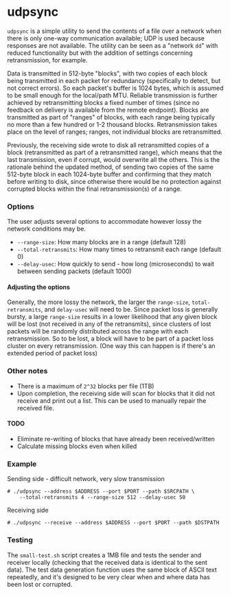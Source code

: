
# udpsync

`udpsync` is a simple utility to send the contents of a file over a network when there
is only one-way communication available; UDP is used because responses are not available.
The utility can be seen as a "network `dd`" with reduced functionality but with the
addition of settings concerning retransmission, for example.

Data is transmitted in 512-byte "blocks", with two copies of each block being transmitted 
in each packet for redundancy (specifically to detect, but not correct errors).
So each packet's buffer is 1024 bytes, which is assumed to be small enough for the local/path MTU.
Reliable transmission is further achieved by retransmitting blocks a fixed number
of times (since no feedback on delivery is available from the remote endpoint).
Blocks are transmitted as part of "ranges" of blocks, with each range being typically 
no more than a few hundred or 1-2 thousand blocks.
Retransmission takes place on the level of ranges; ranges, not individual blocks are 
retransmitted.

Previously, the receiving side wrote to disk all retransmitted copies of a block (retransmitted
as part of a retransmitted range), which means that the last transmission, even if corrupt, 
would overwrite all the others.
This is the rationale behind the updated method, of sending two copies of the same 512-byte block in 
each 1024-byte buffer and confirming that they match before writing to disk, since otherwise there 
would be no protection against corrupted blocks within the final retransmission(s) of a range.

### Options

The user adjusts several options to accommodate however lossy the network conditions may be.
* `--range-size`: How many blocks are in a range (default 128)
* `--total-retransmits`: How many times to retransmit each range (default 0)
* `--delay-usec`: How quickly to send - how long (microseconds) to wait between sending packets
    (default 1000)

#### Adjusting the options

Generally, the more lossy the network, the larger the `range-size`, `total-retransmits`, and
`delay-usec` will need to be. Since packet loss is generally bursty, a large `range-size` results
in a lower likelihood that any given block will be lost (not received in any of the retransmits),
since clusters of lost packets will be randomly distributed across the range with each retransmission.
So to be lost, a block will have to be part of a packet loss cluster on every retransmission.
(One way this can happen is if there's an extended period of packet loss)

### Other notes

* There is a maximum of `2^32` blocks per file (1TB)
* Upon completion, the receiving side will scan for blocks that it did not receive and print
    out a list. This can be used to manually repair the received file.

#### TODO

* Eliminate re-writing of blocks that have already been received/written
* Calculate missing blocks even when killed

### Example

Sending side - difficult network, very slow transmission
```
# ./udpsync --address $ADDRESS --port $PORT --path $SRCPATH \
    --total-retransmits 4 --range-size 512 --delay-usec 50
```

Receiving side
```
# ./udpsync --receive --address $ADDRESS --port $PORT --path $DSTPATH

```

### Testing

The `small-test.sh` script creates a 1MB file and tests the sender and receiver locally (checking
that the received data is identical to the sent data). The test data generation function uses the 
same block of ASCII text repeatedly, and it's designed to be very clear when and where data has been 
lost or corrupted.
